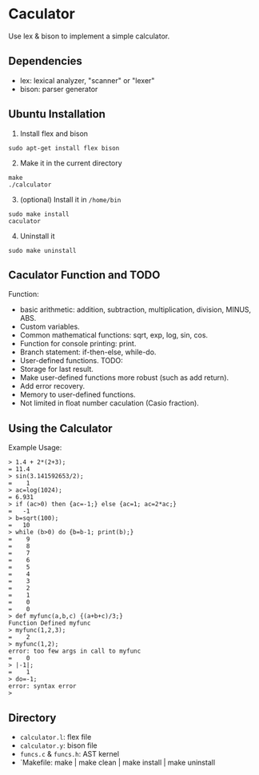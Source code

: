 Caculator
=========
Use lex & bison to implement a simple calculator.
## Dependencies
  - lex: lexical analyzer, "scanner" or "lexer"
  - bison: parser generator

## Ubuntu Installation
  1. Install flex and bison
```
sudo apt-get install flex bison
 ```
  2. Make it in the current directory
```
make
./calculator
```
  3. (optional) Install it in `/home/bin`
```
sudo make install
caculator
```
  4. Uninstall it
```
sudo make uninstall
```
## Caculator Function and TODO
Function:
  - basic arithmetic: addition, subtraction, multiplication, division, MINUS, ABS.
  - Custom variables.
  - Common mathematical functions: sqrt, exp, log, sin, cos.
  - Function for console printing: print.
  - Branch statement: if-then-else, while-do.
  - User-defined functions.
TODO:
  - Storage for last result.
  - Make user-defined functions more robust (such as add return).
  - Add error recovery.
  - Memory to user-defined functions.
  - Not limited in float number caculation (Casio fraction).

## Using the Calculator
Example Usage:
```
> 1.4 + 2*(2+3);
= 11.4
> sin(3.141592653/2);
=    1
> ac=log(1024);
= 6.931
> if (ac>0) then {ac=-1;} else {ac=1; ac=2*ac;} 
=   -1
> b=sqrt(100);
=   10
> while (b>0) do {b=b-1; print(b);}
=    9
=    8
=    7
=    6
=    5
=    4
=    3
=    2
=    1
=    0
=    0
> def myfunc(a,b,c) {(a+b+c)/3;}
Function Defined myfunc
> myfunc(1,2,3);
=    2
> myfunc(1,2);
error: too few args in call to myfunc
=    0
> |-1|;
=    1
> do=-1;
error: syntax error
> 
```
## Directory
  - `calculator.l`: flex file
  - `calculator.y`: bison file
  - `funcs.c` & `funcs.h`: AST kernel
  - `Makefile: make | make clean | make install | make uninstall

